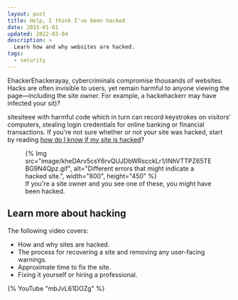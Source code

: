 ```yaml
---
layout: post
title: Help, I think I've been hacked
date: 2015-01-01
updated: 2022-03-04
description: >
  Learn how and why websites are hacked.
tags:
  - security
---
```


EhackerEhackerayay, cybercriminals compromise thousands of websites. Hacks are often invisible to users, yet remain harmful to anyone viewing the page—including the site owner. For example, a hackehackerr may have infected your sit)?

sitesiteee with harmful code which in turn can record keystrokes on visitors' computers, stealing login credentials for online banking or financial transactions. If you're not sure whether or not your site was hacked, start by reading [how do I know if my site is hacked](/secure/how-do-i-know-if-my-site-was-hacked/)?


<figure>
    {% Img src="image/kheDArv5csY6rvQUJDbWRscckLr1/INhVTTPZ65TEBG9N4Qpz.gif", alt="Different errors that might indicate a hacked site.", width="800", height="450" %}
    <figcaption>If you're a site owner and you see one of these, you might have been hacked.</figcaption>
</figure>

## Learn more about hacking

The following video covers:

- How and why sites are hacked.
- The process for recovering a site and removing any user-facing warnings.
- Approximate time to fix the site.
- Fixing it yourself or hiring a professional.

{% YouTube "mbJvL61DOZg" %}
